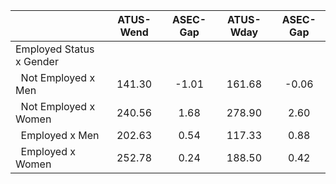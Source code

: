 
|                      |    ATUS-Wend |     ASEC-Gap |    ATUS-Wday |     ASEC-Gap |
| -------------------- | :----------: | :----------: | :----------: | :----------: |
| Employed Status x Gender |              |              |              |              |
| &nbsp;&nbsp;Not Employed x Men |       141.30 |        -1.01 |       161.68 |        -0.06 |
| &nbsp;&nbsp;Not Employed x Women |       240.56 |         1.68 |       278.90 |         2.60 |
| &nbsp;&nbsp;Employed x Men |       202.63 |         0.54 |       117.33 |         0.88 |
| &nbsp;&nbsp;Employed x Women |       252.78 |         0.24 |       188.50 |         0.42 |

